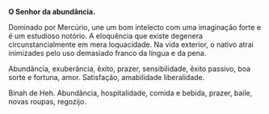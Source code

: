 **O Senhor da abundância.**

  

Dominado por Mercúrio, une um bom intelecto com uma imaginação forte e é um
estudioso notório. A eloquência que existe degenera circunstancialmente em
mera loquacidade. Na vida exterior, o nativo atrai inimizades pelo uso
demasiado franco da língua e da pena.

  

Abundância, exuberância, êxito, prazer, sensibilidade, êxito passivo, boa
sorte e fortuna, amor. Satisfação, amabilidade liberalidade.

  

Binah de Heh. Abundância, hospitalidade, comida e bebida, prazer, baile, novas
roupas, regozijo.

